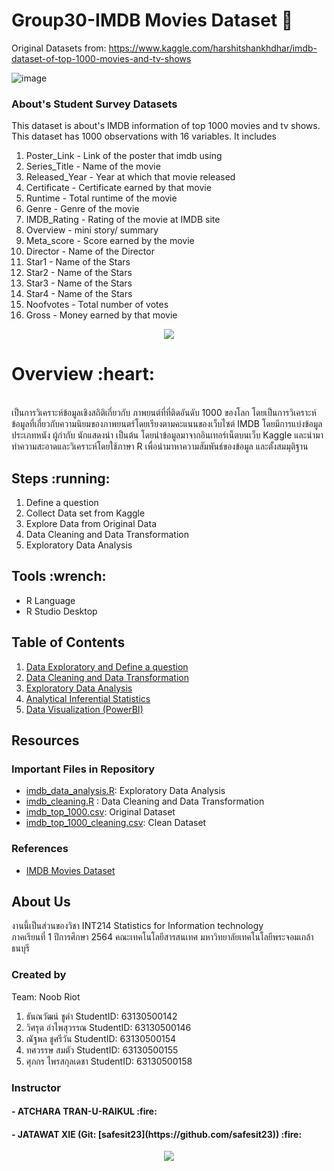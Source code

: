 # Group30-IMDB Movies Dataset   :movie_camera:

Original Datasets from: https://www.kaggle.com/harshitshankhdhar/imdb-dataset-of-top-1000-movies-and-tv-shows

![image](https://miro.medium.com/max/3840/1*6soZRXCKU9TBeZvSuQIs1w.jpeg)

### About's Student Survey Datasets

This dataset is about's IMDB information of top 1000 movies and tv shows. This dataset has 1000 observations with 16 variables. It includes
1. Poster_Link - Link of the poster that imdb using
2. Series_Title - Name of the movie
3. Released_Year - Year at which that movie released
4. Certificate - Certificate earned by that movie
5. Runtime - Total runtime of the movie
6. Genre - Genre of the movie
7. IMDB_Rating - Rating of the movie at IMDB site
8. Overview - mini story/ summary
9. Meta_score - Score earned by the movie
10. Director - Name of the Director
11. Star1 - Name of the Stars
12. Star2 - Name of the Stars
13. Star3 - Name of the Stars
14. Star4 - Name of the Stars
15. Noofvotes - Total number of votes
16. Gross - Money earned by that movie


<p align="center">
  <img src="https://static.wikia.nocookie.net/world-of-media/images/5/55/Imdb.png/revision/latest?cb=20180131193158" />
</p>


</h1> <h1> Overview :heart: </h1> </br>
เป็นการวิเคราะห์ข้อมูลเชิงสถิติเกี่ยวกับ ภาพยนต์ที่ที่ติดอันดับ 1000 ของโลก 
โดยเป็นการวิเคราะห์ข้อมูลที่เกี่ยวกับความนิยมของภาพยนตร์โดยเรียงตามคะแนนของเว็บไซต์ IMDB โดยมีการแบ่งข้อมูล ประเภทหนัง ผู้กำกับ นักแสดงนำ เป็นต้น โดยนำข้อมูลมาจากอินเทอร์เน็ตบนเว็บ Kaggle และนำมาทำความสะอาดและวิเคราะห์โดยใช้ภาษา R เพื่อนำมาหาความสัมพันธ์ของข้อมูล และตั้งสมมุติฐาน


<h2>Steps :running: </h2>

1. Define a question
2. Collect Data set from Kaggle
3. Explore Data from Original Data
4. Data Cleaning and Data Transformation
5. Exploratory Data Analysis

<h2>Tools :wrench:</h2>

- R Language
- R Studio Desktop

## Table of Contents

1. [Data Exploratory and Define a question](https://github.com/sit-2021-int214/030-IMDB-Movies/blob/main/Midterm%20Assignment/Data%20Exploration.md)
2. [Data Cleaning and Data Transformation](https://github.com/sit-2021-int214/030-IMDB-Movies/blob/main/Midterm%20Assignment/Data%20Cleaning.md)
3. [Exploratory Data Analysis](https://github.com/sit-2021-int214/030-IMDB-Movies/blob/main/Midterm%20Assignment/Data%20Analysis.md)
4. [Analytical Inferential Statistics](https://github.com/sit-2021-int214/030-IMDB-Movies/blob/main/Final%20Assignment/Analytical%20Inferential%20Statistics.md)
5. [Data Visualization (PowerBI)](https://app.powerbi.com/view?r=eyJrIjoiMTdkOGU0OGEtMzFiMy00MWEwLWFiYWItNDE5YTkyMWJlYzNkIiwidCI6IjZmNDQzMmRjLTIwZDItNDQxZC1iMWRiLWFjMzM4MGJhNjMzZCIsImMiOjEwfQ%3D%3D)

## Resources

### Important Files in Repository
- [imdb_data_analysis.R](https://github.com/sit-2021-int214/030-IMDB-Movies/blob/main/Midterm%20Assignment/imdb_data_analysis.R): Exploratory Data Analysis
- [imdb_cleaning.R](https://github.com/sit-2021-int214/030-IMDB-Movies/blob/main/Midterm%20Assignment/imdb_cleaning.R) : Data Cleaning and Data Transformation
- [imdb_top_1000.csv](https://github.com/sit-2021-int214/030-IMDB-Movies/blob/main/Midterm%20Assignment/imdb_top_1000.csv): Original Dataset
- [imdb_top_1000_cleaning.csv](https://github.com/sit-2021-int214/030-IMDB-Movies/blob/main/Midterm%20Assignment/imdb_top_1000_cleaning.csv): Clean Dataset

### References
- [IMDB Movies Dataset](https://www.kaggle.com/harshitshankhdhar/imdb-dataset-of-top-1000-movies-and-tv-shows)


## About Us

งานนี้เป็นส่วนของวิชา INT214 Statistics for Information technology <br/> ภาคเรียนที่ 1 ปีการศึกษา 2564 คณะเทคโนโลยีสารสนเทศ มหาวิทยาลัยเทคโนโลยีพระจอมเกล้าธนบุรี

### Created by

Team: Noob Riot

1. ธันณวัฒน์ ชูดำ    StudentID: 63130500142 
2. วิศรุต อำไพสุวรรณ      StudentID: 63130500146 
3. ณัฐพล ชูศรีวัน      StudentID: 63130500154 
4. ทศวรรษ สมตัว      StudentID: 63130500155 
5. ศุภกร ไพรสกุลเดชา      StudentID: 63130500158 

### Instructor

<h4>- ATCHARA TRAN-U-RAIKUL :fire:</h4>
<h4>- JATAWAT XIE (Git: [safesit23](https://github.com/safesit23)) :fire:</h4>


<p align="center">
  <img src="https://images.squarespace-cdn.com/content/v1/5860c1a3be6594106ff07b08/1575781968736-OEI0GYBEK1YFF3SXLXR0/Parasite+Poster.jpg?format=1000w" />
</p>
